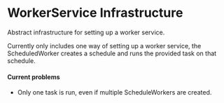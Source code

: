 # WorkerService Infrastructure
Abstract infrastructure for setting up a worker service.

Currently only includes one way of setting up a worker service, the ScheduledWorker creates a schedule and runs the provided task on that schedule.

#### Current problems
- Only one task is run, even if multiple ScheduleWorkers are created.